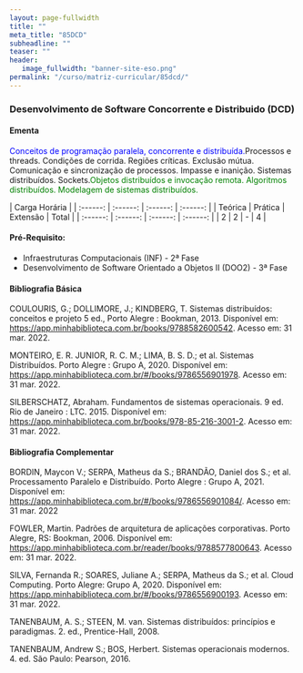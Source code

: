 ```yaml
---
layout: page-fullwidth
title: ""
meta_title: "85DCD"
subheadline: ""
teaser: ""
header:
   image_fullwidth: "banner-site-eso.png"
permalink: "/curso/matriz-curricular/85dcd/"
---
```


### **Desenvolvimento de Software Concorrente e Distribuido (DCD)**

#### **Ementa**

<class style="color: blue">Conceitos de programação paralela, concorrente e distribuída.</class><class style="colro: black">Processos e threads. Condições de corrida. Regiões críticas. Exclusão mútua. Comunicação e sincronização de processos. Impasse e inanição. Sistemas distribuídos. Sockets.</class><class style="color: green">Objetos distribuídos e invocação remota. Algoritmos distribuídos. Modelagem de sistemas distribuídos.</class> 

| Carga Horária | 
| :------: | :------: | :------: | :------: |
| Teórica | Prática | Extensão | Total |
| :------: | :------: | :------: | :------: |
| 2 | 2 | - | 4 |

#### **Pré-Requisito:**

- Infraestruturas Computacionais (INF) - 2ª Fase
- Desenvolvimento de Software Orientado a Objetos II (DOO2) - 3ª Fase

#### **Bibliografia Básica** 

COULOURIS, G.; DOLLIMORE, J.; KINDBERG, T. Sistemas distribuídos: conceitos e projeto 5 ed., Porto Alegre : Bookman, 2013. Disponível em: https://app.minhabiblioteca.com.br/books/9788582600542. Acesso em: 31 mar. 2022. 

MONTEIRO, E. R. JUNIOR, R. C. M.; LIMA, B. S. D.; et al. Sistemas Distribuídos. Porto Alegre : Grupo A, 2020. Disponível em: https://app.minhabiblioteca.com.br/#/books/9786556901978. Acesso em: 31 mar. 2022. 

SILBERSCHATZ, Abraham. Fundamentos de sistemas operacionais. 9 ed. Rio de Janeiro : LTC. 2015. Disponível em: https://app.minhabiblioteca.com.br/books/978-85-216-3001-2. Acesso em: 31 mar. 2022. 

#### **Bibliografia Complementar**

BORDIN, Maycon V.; SERPA, Matheus da S.; BRANDÃO, Daniel dos S.; et al. Processamento Paralelo e Distribuído. Porto Alegre : Grupo A, 2021. Disponível em: https://app.minhabiblioteca.com.br/#/books/9786556901084/. Acesso em: 31 mar. 2022 

FOWLER, Martin. Padrões de arquitetura de aplicações corporativas. Porto Alegre, RS: Bookman, 2006. Disponível em: https://app.minhabiblioteca.com.br/reader/books/9788577800643. Acesso em: 31 mar. 2022. 

SILVA, Fernanda R.; SOARES, Juliane A.; SERPA, Matheus da S.; et al. Cloud Computing. Porto Alegre: Grupo A, 2020. Disponível em: https://app.minhabiblioteca.com.br/#/books/9786556900193. Acesso em: 31 mar. 2022. 

TANENBAUM, A. S.; STEEN, M. van. Sistemas distribuídos: princípios e paradigmas. 2. ed., Prentice-Hall, 2008. 

TANENBAUM, Andrew S.; BOS, Herbert. Sistemas operacionais modernos. 4. ed. São Paulo: Pearson, 2016. 